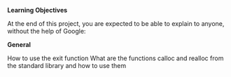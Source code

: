 **Learning Objectives**

At the end of this project, you are expected to be able to explain to anyone, without the help of Google:

**General**

How to use the exit function
What are the functions calloc and realloc from the standard library and how to use them